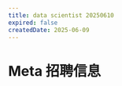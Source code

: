 ```yaml
---
title: data scientist 20250610
expired: false
createdDate: 2025-06-09
---
```


# Meta 招聘信息

<JobPostingTable job-posting-json-path="meta/data/data-scientist-20250610.json" />
